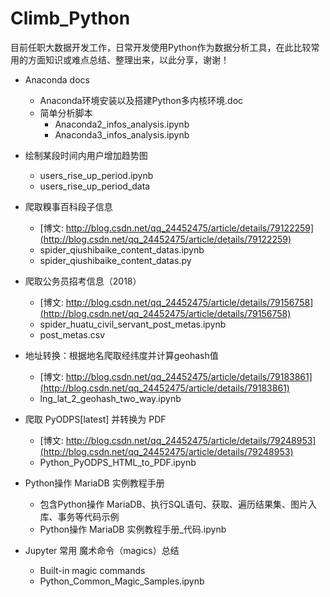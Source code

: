 # Climb_Python
目前任职大数据开发工作，日常开发使用Python作为数据分析工具，在此比较常用的方面知识或难点总结、整理出来，以此分享，谢谢！
* Anaconda docs
  * Anaconda环境安装以及搭建Python多内核环境.doc
  * 简单分析脚本
    * Anaconda2_infos_analysis.ipynb
    * Anaconda3_infos_analysis.ipynb

* 绘制某段时间内用户增加趋势图
  * users_rise_up_period.ipynb
  * users_rise_up_period_data
 
* 爬取糗事百科段子信息
  * [博文: http://blog.csdn.net/qq_24452475/article/details/79122259](http://blog.csdn.net/qq_24452475/article/details/79122259)
  * spider_qiushibaike_content_datas.ipynb
  * spider_qiushibaike_content_datas.py

* 爬取公务员招考信息（2018）
  * [博文: http://blog.csdn.net/qq_24452475/article/details/79156758](http://blog.csdn.net/qq_24452475/article/details/79156758)
  * spider_huatu_civil_servant_post_metas.ipynb
  * post_metas.csv

* 地址转换：根据地名爬取经纬度并计算geohash值
  * [博文: http://blog.csdn.net/qq_24452475/article/details/79183861](http://blog.csdn.net/qq_24452475/article/details/79183861)
  * lng_lat_2_geohash_two_way.ipynb

* 爬取 PyODPS[latest] 并转换为 PDF
  * [博文: http://blog.csdn.net/qq_24452475/article/details/79248953](http://blog.csdn.net/qq_24452475/article/details/79248953)
  * Python_PyODPS_HTML_to_PDF.ipynb

* Python操作 MariaDB 实例教程手册
  * 包含Python操作 MariaDB、执行SQL语句、获取、遍历结果集、图片入库、事务等代码示例
  * Python操作 MariaDB 实例教程手册_代码.ipynb

* Jupyter 常用 魔术命令（magics）总结
  * Built-in magic commands
  * Python_Common_Magic_Samples.ipynb
